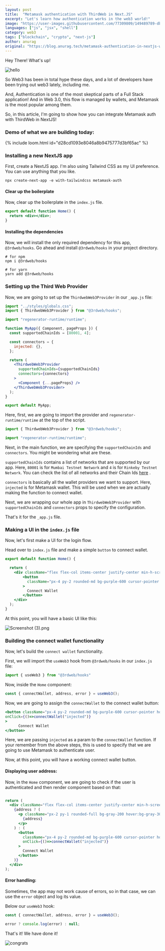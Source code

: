 ```yaml
---
layout: post
title:  "Metamask authentication with ThirdWeb in Next.JS"
excerpt: "Let's learn how authentication works in the web3 world!"
image: "https://user-images.githubusercontent.com/77309809/149489789-db55b033-3196-45e7-9f72-cb49c3630c2f.png"
languages: ["js", "jsx", "shell"]
category: web3
tags: ["blockchain", "crypto", "next-js"]
author: anurag
original: "https://blog.anurag.tech/metamask-authentication-in-nextjs-with-third-web"
---
```


Hey There! What's up!

![hello](https://media.giphy.com/media/zSHERzpaQ9x8k/giphy.gif)

So Web3 has been in total hype these days, and a lot of developers have been trying out web3 lately, including me. 

And, Authentication is one of the most skeptical parts of a Full Stack application! And in Web 3.0, this flow is managed by wallets, and Metamask is the most popular among them. 

So, in this article, I'm going to show how you can integrate Metamask auth with ThirdWeb in NextJS!

### Demo of what we are building today:

{% include loom.html id="d28cd1093e8046a8b9475777d3bf65ac" %}

### Installing a new NextJS app

First, create a NextJS app. I'm also using Tailwind CSS as my UI preference. You can use anything that you like.


```shell
npx create-next-app -e with-tailwindcss metamask-auth
``` 

#### Clear up the boilerplate

Now, clear up the boilerplate in the `index.js` file.


```jsx
export default function Home() {
  return <div></div>;
}
``` 

#### Installing the dependencies

Now, we will install the only required dependency for this app, `@3rdweb/hooks`. Go ahead and install `@3rdweb/hooks` in your project directory.


```shell
# for npm
npm i @3rdweb/hooks

# for yarn
yarn add @3rdweb/hooks
``` 

### Setting up the Third Web Provider

Now, we are going to set up the `ThirdwebWeb3Provider` in our `_app.js` file:


```jsx
import "../styles/globals.css";
import { ThirdwebWeb3Provider } from "@3rdweb/hooks";

import "regenerator-runtime/runtime";

function MyApp({ Component, pageProps }) {
  const supportedChainIds = [80001, 4];

  const connectors = {
    injected: {},
  };

  return (
    <ThirdwebWeb3Provider
      supportedChainIds={supportedChainIds}
      connectors={connectors}
    >
      <Component {...pageProps} />
    </ThirdwebWeb3Provider>
  );
}

export default MyApp;
``` 

Here, first, we are going to import the provider and `regenerator-runtime/runtime` at the top of the script.


```jsx
import { ThirdwebWeb3Provider } from "@3rdweb/hooks";

import "regenerator-runtime/runtime";
``` 

Next, in the main function, we are specifying the `supportedChainIds` and `connectors`. You might be wondering what are these.

`supportedChainIds` contains a list of networks that are supported by our app. Here, `80001` is for `Mumbai Testnet Network` and `4` is for `Rinkeby Testnet Network`. You can check the list of all networks and their Chain Ids  [here](Link) .

`connectors` is basically all the wallet providers we want to support. Here, `injected` is for Metamask wallet. This will be used when we are actually making the function to connect wallet.

Next, we are wrapping our whole app in `ThirdwebWeb3Provider` with `supportedChainIds` and `connectors` props to specify the configuration.

That's it for the `_app.js` file.

### Making a UI in the `index.js` file

Now, let's first make a UI for the login flow.

Head over to `index.js` file and make a simple `button` to connect wallet.


```jsx
export default function Home() {

  return (
    <div className="flex flex-col items-center justify-center min-h-screen py-2 bg-slate-100">
        <button
          className="px-4 py-2 rounded-md bg-purple-600 cursor-pointer hover:bg-purple-500 text-xl font-semibold duration-100 text-white"
        >
          Connect Wallet
        </button>
    </div>
  );
}
``` 

At this point, you will have a basic UI like this:

![Screenshot (3).png](https://cdn.hashnode.com/res/hashnode/image/upload/v1641906515845/FMDlG49IA.png)

### Building the connect wallet functionality

Now, let's build the `connect wallet` functionality.

First, we will import the `useWeb3` hook from `@3rdweb/hooks` in our `index.js` file:


```jsx
import { useWeb3 } from "@3rdweb/hooks" 
``` 

Now, inside the `Home` component:


```jsx
const { connectWallet, address, error } = useWeb3();
``` 

Now, we are going to assign the `connectWallet` to the connect wallet button:


```jsx
<button className="px-4 py-2 rounded-md bg-purple-600 cursor-pointer hover:bg-purple-500 text-xl font-semibold duration-100 text-white"
onClick={()=>connectWallet("injected")}
>
      Connect Wallet
</button>
``` 

Here, we are passing `injected` as a param to the `connectWallet` function. If your remember from the above steps, this is used to specify that we are going to use Metamask to authenticate user.

Now, at this point, you will have a working connect wallet button.

#### Displaying user address:

Now, in the `Home` component, we are going to check if the user is authenticated and then render component based on that:


```jsx

return (
  <div className="flex flex-col items-center justify-center min-h-screen py-2 bg-slate-100">
    {address ? (
      <p className="px-2 py-1 rounded-full bg-gray-200 hover:bg-gray-300 font-mono font-medium cursor-pointer duration-100">
        {address}
      </p>
    ) : (
      <button
        className="px-4 py-2 rounded-md bg-purple-600 cursor-pointer hover:bg-purple-500 text-xl font-semibold duration-100 text-white"
        onClick={()=>connectWallet("injected")}
      >
        Connect Wallet
      </button>
    )}
  </div>
);
``` 

#### Error handling: 

Sometimes, the app may not work cause of errors, so in that case, we can use the `error` object and log its value.

Below our `useWeb3` hook:

```jsx
const { connectWallet, address, error } = useWeb3();

error ? console.log(error) : null;
``` 

That's it! We have done it!

![congrats](https://media.giphy.com/media/3o6fJ1BM7R2EBRDnxK/giphy.gif)

